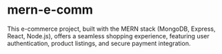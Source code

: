 # mern-e-comm
This e-commerce project, built with the MERN stack (MongoDB, Express, React, Node.js), offers a seamless shopping experience, featuring user authentication, product listings, and secure payment integration.
